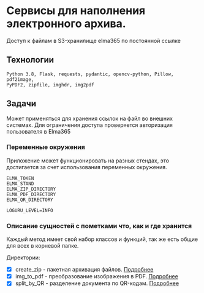 # Сервисы для наполнения электронного архива. 

   Доступ к файлам в S3-хранилище elma365 по постоянной ссылке

## Технологии

    Python 3.8, Flask, requests, pydantic, opencv-python, Pillow, pdf2image, 
    PyPDF2, zipfile, imghdr, img2pdf

## Задачи

Может применяться для хранения ссылок на файл во внешних системах. 
Для ограничения доступа проверяется авторизация пользователя в Elma365

### Переменные окружения

Приложение может функционировать на разных стендах, это достигается за счет 
использования переменных окружения.

```dotenv
ELMA_TOKEN 
ELMA_STAND 
ELMA_ZIP_DIRECTORY 
ELMA_PDF_DIRECTORY 
ELMA_QR_DIRECTORY 

LOGURU_LEVEL=INFO
```

### Описание сущностей с пометками что, как и где хранится

Каждый метод имеет свой набор классов и функций, так же есть общие для всех
в корневой папке.

Директории:
- [X] create_zip - пакетная архивация файлов. 
   [Подробнее](/create_zip/README.md)
- [X] img_to_pdf - преобразование изображения в PDF. 
   [Подробнее](/img_to_pdf/README.md)
- [X] split_by_QR - разделение документа по QR-кодам. 
   [Подробнее](/split_by_QR/README.md)
